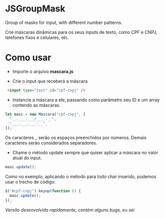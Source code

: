 # JSGroupMask
Group of masks for input, with different number patterns.

Crie máscaras dinâmicas para os seus inputs de texto, como CPF e CNPJ, telefones fixos e celulares, etc.

# Como usar

* Importe o arquivo **mascara.js**

* Crie o input que receberá a máscara
```html
 <input type="text" id="cpf-cnpj" />
```

* Instancie a máscara a ele, passando como parâmetro seu ID e um array contendo as máscaras.
```javascript
let masc = new Mascara("cpf-cnpj", [
  "__.___.___/____-__",
  "___.___.___-__",
]);
```
Os caracteres *_* serão os espaços preenchidos por números. Demais caracteres serão considerados separadores.

* Chame o método update sempre que quiser aplicar a máscara no valor atual do input.
```javascript
masc.update();
```
Como no exemplo, aplicando o método para todo char inserido, podemos usar o trecho de código:
```javascript
$("#cpf-cnpj").keyup(function () {
  masc.update();
});
```

*Versão desenvolvida rapidamente, contém alguns bugs, eu sei* 

